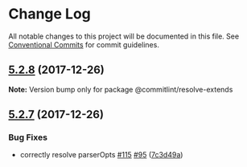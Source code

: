 # Change Log

All notable changes to this project will be documented in this file.
See [Conventional Commits](https://conventionalcommits.org) for commit guidelines.

<a name="5.2.8"></a>
## [5.2.8](https://github.com/marionebl/commitlint/compare/v5.2.7...v5.2.8) (2017-12-26)




**Note:** Version bump only for package @commitlint/resolve-extends

<a name="5.2.7"></a>
## [5.2.7](https://github.com/marionebl/commitlint/compare/v5.2.6...v5.2.7) (2017-12-26)


### Bug Fixes

* correctly resolve parserOpts [#115](https://github.com/marionebl/commitlint/issues/115) [#95](https://github.com/marionebl/commitlint/issues/95) ([7c3d49a](https://github.com/marionebl/commitlint/commit/7c3d49a))
